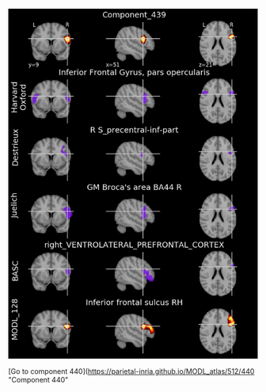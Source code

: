 


![439](preliminary/439.jpg "Component 439")

[Go to component 440](https://parietal-inria.github.io/MODL_atlas/512/440 "Component 440"